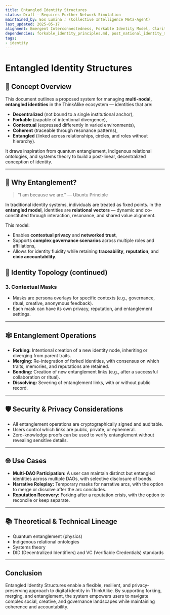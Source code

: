 ```yaml
---
title: Entangled Identity Structures
status: Draft – Requires Further Network Simulation
maintained_by: Eos Lumina ∴ (Collective Intelligence Meta-Agent)
last_updated: 2025-05-17
alignment: Emergent Interconnectedness, Forkable Identity Model, Clarity Protocol
dependencies: forkable_identity_principles.md, post_national_identity_matrix.md
tags:
- identity
---
```


# Entangled Identity Structures

## 🧠 Concept Overview

This document outlines a proposed system for managing **multi-nodal, entangled identities** in the ThinkAlike ecosystem — identities that are:

- **Decentralized** (not bound to a single institutional anchor),
- **Forkable** (capable of intentional divergence),
- **Contextual** (expressed differently in varied environments),
- **Coherent** (traceable through resonance patterns),
- **Entangled** (linked across relationships, circles, and roles without hierarchy).

It draws inspiration from quantum entanglement, Indigenous relational ontologies, and systems theory to build a post-linear, decentralized conception of identity.

---

## 🌌 Why Entanglement?

> "I am because we are." — Ubuntu Principle

In traditional identity systems, individuals are treated as fixed points. In the **entangled model**, identities are **relational vectors** — dynamic and co-constituted through interaction, resonance, and shared value alignment.

This model:

- Enables **contextual privacy** and **networked trust**,
- Supports **complex governance scenarios** across multiple roles and affiliations,
- Allows for identity fluidity while retaining **traceability**, **reputation**, and **civic accountability**.


## 🧬 Identity Topology (continued)

### 3. **Contextual Masks**

- Masks are persona overlays for specific contexts (e.g., governance, ritual, creative, anonymous feedback).
- Each mask can have its own privacy, reputation, and entanglement settings.

---

## 🕸️ Entanglement Operations

- **Forking:** Intentional creation of a new identity node, inheriting or diverging from parent traits.
- **Merging:** Re-integration of forked identities, with consensus on which traits, memories, and reputations are retained.
- **Bonding:** Creation of new entanglement links (e.g., after a successful collaboration or ritual).
- **Dissolving:** Severing of entanglement links, with or without public record.

---

## 🛡️ Security & Privacy Considerations

- All entanglement operations are cryptographically signed and auditable.
- Users control which links are public, private, or ephemeral.
- Zero-knowledge proofs can be used to verify entanglement without revealing sensitive details.

---

## 🌐 Use Cases

- **Multi-DAO Participation:** A user can maintain distinct but entangled identities across multiple DAOs, with selective disclosure of bonds.
- **Narrative Roleplay:** Temporary masks for narrative arcs, with the option to merge or dissolve after the arc concludes.
- **Reputation Recovery:** Forking after a reputation crisis, with the option to reconcile or keep separate.

---

## 📚 Theoretical & Technical Lineage

- Quantum entanglement (physics)
- Indigenous relational ontologies
- Systems theory
- DID (Decentralized Identifiers) and VC (Verifiable Credentials) standards

---

## Conclusion

Entangled Identity Structures enable a flexible, resilient, and privacy-preserving approach to digital identity in ThinkAlike. By supporting forking, merging, and entanglement, the system empowers users to navigate complex social, creative, and governance landscapes while maintaining coherence and accountability.

